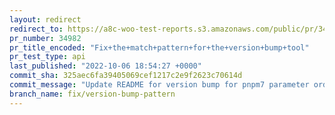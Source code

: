 ```yaml
---
layout: redirect
redirect_to: https://a8c-woo-test-reports.s3.amazonaws.com/public/pr/34982/api/index.html
pr_number: 34982
pr_title_encoded: "Fix+the+match+pattern+for+the+version+bump+tool"
pr_test_type: api
last_published: "2022-10-06 18:54:27 +0000"
commit_sha: 325aec6fa39405069cef1217c2e9f2623c70614d
commit_message: "Update README for version bump for pnpm7 parameter order"
branch_name: fix/version-bump-pattern
---
```

